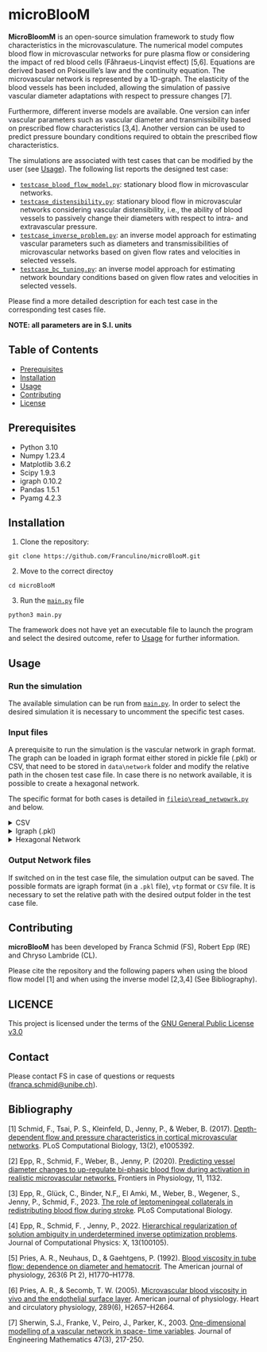 # microBlooM

**MicroBloomM** 
is an open-source simulation framework to study flow characteristics in the microvasculature. The numerical model computes blood flow in microvascular networks for pure plasma flow or considering the impact of red blood cells (Fåhraeus-Linqvist effect) [5,6]. Equations are derived based on Poiseuille’s law and the continuity equation. The microvascular network is represented by a 1D-graph. The elasticity of the blood vessels has been included, allowing the simulation of passive vascular diameter adaptations with respect to pressure changes [7].

Furthermore, different inverse models are available. One version can infer vascular parameters such as vascular diameter and transmissibility based on prescribed flow characteristics [3,4]. Another version can be used to predict pressure boundary conditions required to obtain the prescribed flow characteristics.

The simulations are associated with test cases that can be modified by the user (see [Usage](#usage)). The following list reports the designed test case:

- [`testcase_blood_flow_model.py`](https://github.com/Franculino/microBlooM/blob/main/testcases/testcase_blood_flow_model.py): stationary blood flow in microvascular networks.
- [`testcase_distensibility.py`](https://github.com/Franculino/microBlooM/blob/main/testcases/testcase_distensibility.py): stationary blood flow in microvascular networks considering vascular distensibility, i.e., the ability of blood vessels to passively change their diameters with respect to intra- and extravascular pressure.
- [`testcase_inverse_problem.py`](https://github.com/Franculino/microBlooM/blob/main/testcases/testcase_inverse_problem.py): an inverse model approach for estimating vascular parameters such as diameters and transmissibilities of microvascular networks based on given flow rates and velocities in selected vessels.
- [`testcase_bc_tuning.py`](https://github.com/Franculino/microBlooM/blob/main/testcases/testcase_bc_tuning.py): an inverse model approach for estimating network boundary conditions based on given flow rates and velocities in selected vessels.

Please find a more detailed description for each test case in the corresponding test cases file.

**NOTE: all parameters are in S.I. units**

## Table of Contents

- [Prerequisites](#prerequisites)
- [Installation](#installation)
- [Usage](#usage)
- [Contributing](#contributing)
- [License](#license)

## Prerequisites

- Python 3.10
- Numpy 1.23.4
- Matplotlib 3.6.2
- Scipy 1.9.3
- igraph 0.10.2
- Pandas 1.5.1
- Pyamg 4.2.3

## Installation

1. Clone the repository:

```
git clone https://github.com/Franculino/microBlooM.git
```

2. Move to the correct directoy

```
cd microBlooM
```

3. Run the [`main.py`](https://github.com/Franculino/microBlooM/blob/main/main.py) file

```
python3 main.py
```

The framework does not have yet an executable file to launch the program and select the desired outcome, refer to [Usage](#usage) for further information.

## Usage

### Run the simulation

The available simulation can be run from [`main.py`](https://github.com/Franculino/microBlooM/blob/main/main.py). In order to select the desired simulation it is necessary to uncomment the specific test cases.

### Input files

A prerequisite to run the simulation is the vascular network in graph format. The graph can be loaded in igraph format either stored in pickle file (.pkl) or CSV, that need to be stored in `data\network` folder and modify the relative path in the chosen test case file. In case there is no network available, it is possible to create a hexagonal network.

The specific format for both cases is detailed in [`fileio\read_netwowrk.py`](https://github.com/Franculino/microBlooM/blob/main/source/fileio/read_network.py) and below.

<details>
 <summary>  CSV </summary>

Import a network from three csv text files containing vertex, edge and boundary data.

_Vertex (vx) data_: At least three columns are required to describe the x, y and z coordinates of all vertices. A
header for each column has to be provided. Example file structure (order of columns does not matter; columns without header are ignored):

        x_coord, y_coord, z_coord
        x_coord_of_vx_0,y_coord_of_vx_0,z_coord_of_vx_0
        x_coord_of_vx_1,y_coord_of_vx_1,z_coord_of_vx_1
                :      ,        :      ,        :
                :      ,        :      ,        :

_Edge data_: At least four columns are required to describe the connectivity (requires two columns, i.e.,
one for each incidence vertex per edge), diameters and lengths of all edges. A header for each column has to be
provided. Example file structure (order of columns does not matter; columns without header are ignored):

        vx_incident_1, vertex_incident_2, diameter, length
        incident_vx_1_of_edge_0,incident_vx_2_of_edge_0,diameter_of_edge_0,length_of_edge_0
        incident_vx_1_of_edge_1,incident_vx_2_of_edge_1,diameter_of_edge_1,length_of_edge_1
                    :          ,            :          ,            :     ,         :
                    :          ,            :          ,            :     ,         :

_Boundary data_: At least three columns are required to prescribe the vertex indices of boundary conditions,
the boundary type (1: pressure, 2: flow rate) and the boundary values (can be pressure or flow rate).
Example file structure (order of columns does not matter; columns without header are ignored):

        vx_id_of_boundary, boundary_type, boundary_value
        vx_id_boundary_0,boundary_type_0,boundary_value_0
        vx_id_boundary_1,boundary_type_1,boundary_value_1
                :       ,       :       ,       :
                :       ,       :       ,       :

</details>

<details>
 <summary>  Igraph (.pkl) </summary>

 The loaded igraph needs to contain the following vertex and edge attributes. The name of the respective attributes can be modified in the test case files. The default names are stated below. Note the boundary data is also stored as vertex attribute, i.e. in total there are at least three vertex attributes.

_Vertex data_: At least one attribute is required to describe the x, y and z coordinates of all vertices ("coords").

```
one (3 x nv) array, where nv is the number of vertices:
        [[x0, y0, z0]
         [x1, y1, z1]
                    :
                    :
         [xnv, ynv, znv]]
```

_Edge data_: At least two attributes are required to describe the diameters ("diameter") and lengths ("length") of all edges.

```
two (1 x ne) arrays, where ne is number of edges:
        diameter: [d0, d1, ..., dne ]
        length: [l0, l1, ..., lne ]
```

_Boundary data_: At least two vertex attributes are required to prescribe the boundary type (1: pressure, 2: flow rate, None: otherwise, "boundaryType") and the boundary values (can be pressure or flow rate, None: otherwise, "boundaryValue").

```
two (1 x nv) arrays, where nv is number of vertices:
            boundary_type: [boundary_type_0, boundary_type_1, ..., boundary_type_nv]
            boundary_value: [boundary_value_0, boundary_value_1, ..., boundary_value_nv]
```

</details>

<details>

 <summary>  Hexagonal Network </summary>

The hexagonal network properties can be modified from the `testcase` file of the choose simulation. Here an example of possible values:

        "nr_of_hexagon_x": 3,
        "nr_of_hexagon_y": 3,
        "hexa_edge_length": 62.e-6,
        "hexa_diameter": 4.e-6,
        "hexa_boundary_vertices": [0, 27],
        "hexa_boundary_values": [2, 1],
        "hexa_boundary_types": [1, 1],

Note: the number odd hexagon must be odd.

</details>

### Output Network files

If switched on in the test case file, the simulation output can be saved.
The possible formats are igraph format (in a `.pkl` file), `vtp` format or `CSV` file. It is necessary to set the relative path with the desired output folder in the test case file.


## Contributing

**microBlooM** has been developed by Franca Schmid (FS), Robert Epp (RE) and Chryso Lambride (CL).

Please cite the repository and the following papers when using the blood flow model [1] and when using the inverse model [2,3,4] (See Bibliography).


## LICENCE

This project is licensed under the terms of the [GNU General Public License v3.0](https://github.com/Franculino/microBlooM/blob/main/LICENSE)


## Contact

Please contact FS in case of questions or requests (franca.schmid@unibe.ch).


## Bibliography

[1] Schmid, F., Tsai, P. S., Kleinfeld, D., Jenny, P., & Weber, B. (2017). [Depth-dependent flow and pressure characteristics in cortical microvascular networks](https://doi.org/10.1371/journal.pcbi.1005392). PLoS Computational Biology, 13(2), e1005392.

[2] Epp, R., Schmid, F., Weber, B., Jenny, P. (2020). [Predicting vessel diameter changes to up-regulate bi-phasic blood flow during activation in realistic microvascular networks.](https://doi.org/10.3389/fphys.2020.566303) Frontiers in Physiology, 11, 1132.

[3] Epp, R., Glück, C., Binder, N.F,, El Amki, M., Weber, B., Wegener, S., Jenny, P., Schmid, F., 2023. [The role of leptomeningeal collaterals in redistributing blood flow during stroke](https://doi.org/10.1371/journal.pcbi.1011496). PLoS Computational Biology.

[4] Epp, R., Schmid, F. , Jenny, P., 2022. [Hierarchical regularization of solution ambiguity in underdetermined inverse optimization problems](https://doi.org/10.1016/j.jcpx.2022.100105). Journal of Computational Physics: X, 13(100105).

[5] Pries, A. R., Neuhaus, D., & Gaehtgens, P. (1992). [Blood viscosity in tube flow: dependence on diameter and hematocrit](https://doi.org/10.1152/ajpheart.1992.263.6.H1770). The American journal of physiology, 263(6 Pt 2), H1770–H1778. 

[6] Pries, A. R., & Secomb, T. W. (2005). [Microvascular blood viscosity in vivo and the endothelial surface layer](https://doi.org/10.1152/ajpheart.00297.2005). American journal of physiology. Heart and circulatory physiology, 289(6), H2657–H2664. 

[7] Sherwin, S.J., Franke, V., Peiro, J., Parker, K., 2003. [One-dimensional modelling of a vascular network in space- time variables](https://doi.org/10.1023/B:ENGI.0000007979.32871.e2). Journal of Engineering Mathematics 47(3), 217-250.
